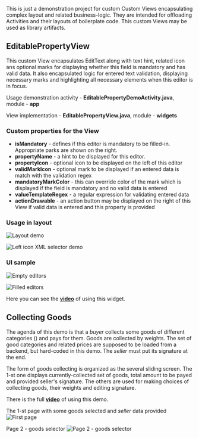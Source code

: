 This is just a demonstration project for custom Custom Views encapsulating complex layout and related
business-logic. They are intended for offloading Activities and their layouts of boilerplate code.
This custom Views may be used as library artifacts.

EditablePropertyView
-------------

This custom View encapsulates EditText along with text hint, related icon ans optional marks for displaying whether this field is mandatory and has valid data.
It also encapsulated logic for entered text validation, displaying necessary marks and highlighting
all necessary elements when this editor is in focus.


Usage demonstration activity - **EditablePropertyDemoActivity.java**, module - **app**

View implementation - **EditablePropertyView.java**, module - **widgets**

### Custom properties for the View ###
- **isMandatory** - defines if this editor is mandatory to be filled-in. Appropriate parks are shown
on the right.
- **propertyName** - a hint to be displayed for this editor.
- **propertyIcon** - optional icon to be displayed on the left of this editor
- **validMarkIcon** - optional mark to be displayed if an entered data is match with the validation regex
- **mandatoryMarkColor** - this can override color of the mark which is displayed if the field is mandatory and no valid data is entered
- **valueTemplateRegex** - a regular expression for validating entered data
- **actionDrawable** - an action button may be displayed on the right of this View if valid data is entered and this property is provided

### Usage in layout ###

![Layout demo](/docs/EditablePropertyView-layout-usage.png "Layout demo")

![Left icon XML selector demo](/docs/ic_login_email_selector.png "Left icon XML selector demo")


### UI sample ###

![Empty editors](/docs/EditablePropertyView-1.png "Empty editors")

![Filled editors](/docs/EditablePropertyView-2.png "Filled editors")

Here you can see the [**video**][1] of using this widget.


Collecting Goods
-------------

The agenda of this demo is that a *buyer* collects some goods of different categories () and pays for them.
Goods are collected by weights. The set of good categories and related prices are supposed to be loaded
from a backend, but hard-coded in this demo. The *seller* must put its signature at the end.

The form of goods collecting is organized as the several sliding screen. The 1-st one displays currently-collected
set of goods, total amount to be payed and provided seller's signature. The others are used for making choices of
collecting goods, their weights and editing signature.

There is the full [**video**][2] of using this demo.

The 1-st page with some goods selected and *seller* data provided
![First page](/docs/collect-goods-1.png "First page")


Page 2 - goods selector
![Page 2 - goods selector](/docs/collect-goods-2.png "Page 2 - goods selector")




[1]: /docs/editable-property-view.mp4
[2]: /docs/collecting-goods.mp4
